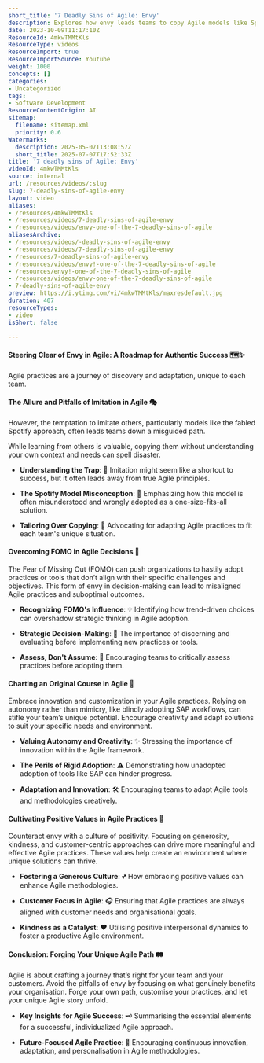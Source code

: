 ```yaml
---
short_title: '7 Deadly Sins of Agile: Envy'
description: Explores how envy leads teams to copy Agile models like Spotify, warns against FOMO-driven adoption, and stresses tailoring Agile practices to your team’s unique needs.
date: 2023-10-09T11:17:10Z
ResourceId: 4mkwTMMtKls
ResourceType: videos
ResourceImport: true
ResourceImportSource: Youtube
weight: 1000
concepts: []
categories:
- Uncategorized
tags:
- Software Development
ResourceContentOrigin: AI
sitemap:
  filename: sitemap.xml
  priority: 0.6
Watermarks:
  description: 2025-05-07T13:08:57Z
  short_title: 2025-07-07T17:52:33Z
title: '7 deadly sins of Agile: Envy'
videoId: 4mkwTMMtKls
source: internal
url: /resources/videos/:slug
slug: 7-deadly-sins-of-agile-envy
layout: video
aliases:
- /resources/4mkwTMMtKls
- /resources/videos/7-deadly-sins-of-agile-envy
- /resources/videos/envy-one-of-the-7-deadly-sins-of-agile
aliasesArchive:
- /resources/videos/-deadly-sins-of-agile-envy
- /resources/videos/7-deadly-sins-of-agile-envy
- /resources/7-deadly-sins-of-agile-envy
- /resources/videos/envy!-one-of-the-7-deadly-sins-of-agile
- /resources/envy!-one-of-the-7-deadly-sins-of-agile
- /resources/videos/envy-one-of-the-7-deadly-sins-of-agile
- 7-deadly-sins-of-agile-envy
preview: https://i.ytimg.com/vi/4mkwTMMtKls/maxresdefault.jpg
duration: 407
resourceTypes:
- video
isShort: false

---
```

#### Steering Clear of Envy in Agile: A Roadmap for Authentic Success 🗺️✨ 

Agile practices are a journey of discovery and adaptation, unique to each team.

#### The Allure and Pitfalls of Imitation in Agile 🎭  

However, the temptation to imitate others, particularly models like the fabled Spotify approach, often leads teams down a misguided path.  

While learning from others is valuable, copying them without understanding your own context and needs can spell disaster. 

- **Understanding the Trap**: 🚫 Imitation might seem like a shortcut to success, but it often leads away from true Agile principles. 

- **The Spotify Model Misconception**: 🧩 Emphasizing how this model is often misunderstood and wrongly adopted as a one-size-fits-all solution. 

- **Tailoring Over Copying**: 🔧 Advocating for adapting Agile practices to fit each team's unique situation. 

#### Overcoming FOMO in Agile Decisions 🚀  

The Fear of Missing Out (FOMO) can push organizations to hastily adopt practices or tools that don’t align with their specific challenges and objectives. This form of envy in decision-making can lead to misaligned Agile practices and suboptimal outcomes. 

- **Recognizing FOMO's Influence**: 💡 Identifying how trend-driven choices can overshadow strategic thinking in Agile adoption. 

- **Strategic Decision-Making**: 🎯 The importance of discerning and evaluating before implementing new practices or tools. 

- **Assess, Don't Assume**: 🤔 Encouraging teams to critically assess practices before adopting them. 

#### Charting an Original Course in Agile 🌟  

Embrace innovation and customization in your Agile practices. Relying on autonomy rather than mimicry, like blindly adopting SAP workflows, can stifle your team’s unique potential. Encourage creativity and adapt solutions to suit your specific needs and environment. 

- **Valuing Autonomy and Creativity**: ✨ Stressing the importance of innovation within the Agile framework. 

- **The Perils of Rigid Adoption**: ⚠️ Demonstrating how unadopted adoption of tools like SAP can hinder progress. 

- **Adaptation and Innovation**: 🛠️ Encouraging teams to adapt Agile tools and methodologies creatively. 

#### Cultivating Positive Values in Agile Practices 💖  

Counteract envy with a culture of positivity. Focusing on generosity, kindness, and customer-centric approaches can drive more meaningful and effective Agile practices. These values help create an environment where unique solutions can thrive. 

- **Fostering a Generous Culture**: 💕 How embracing positive values can enhance Agile methodologies. 

- **Customer Focus in Agile**: 🎧 Ensuring that Agile practices are always aligned with customer needs and organisational goals. 

- **Kindness as a Catalyst**: ❤️ Utilising positive interpersonal dynamics to foster a productive Agile environment. 

#### Conclusion: Forging Your Unique Agile Path 🛤️  

Agile is about crafting a journey that’s right for your team and your customers. Avoid the pitfalls of envy by focusing on what genuinely benefits your organisation. Forge your own path, customise your practices, and let your unique Agile story unfold. 

- **Key Insights for Agile Success**: 🗝️ Summarising the essential elements for a successful, individualized Agile approach. 

- **Future-Focused Agile Practice**: 🚀 Encouraging continuous innovation, adaptation, and personalisation in Agile methodologies.
